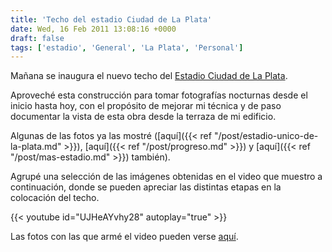 ```yaml
---
title: 'Techo del estadio Ciudad de La Plata'
date: Wed, 16 Feb 2011 13:08:16 +0000
draft: false
tags: ['estadio', 'General', 'La Plata', 'Personal']
---
```


Mañana se inaugura el nuevo techo del [Estadio Ciudad de La Plata](http://www.estadiolp.gba.gov.ar/). 

Aproveché esta construcción para tomar fotografías nocturnas desde el inicio hasta hoy, con el propósito de mejorar mi técnica y de paso documentar la vista de esta obra desde la terraza de mi edificio. 

<!--Algunas de las fotos ya las mostré ([aquí]({{< ref "/post/progreso.md" >}}) y [aquí]({{< ref "/post/mas-estadio.md" >}}) también). -->
Algunas de las fotos ya las mostré ([aquí]({{< ref "/post/estadio-unico-de-la-plata.md" >}}), [aquí]({{< ref "/post/progreso.md" >}}) y [aquí]({{< ref "/post/mas-estadio.md" >}}) también). 

Agrupé una selección de las imágenes obtenidas en el video que muestro a continuación, donde se pueden apreciar las distintas etapas en la colocación del techo.

{{< youtube id="UJHeAYvhy28" autoplay="true" >}}

Las fotos con las que armé el video pueden verse [aquí](https://photos.app.goo.gl/5KoNW4x5UAWiYodM7).
